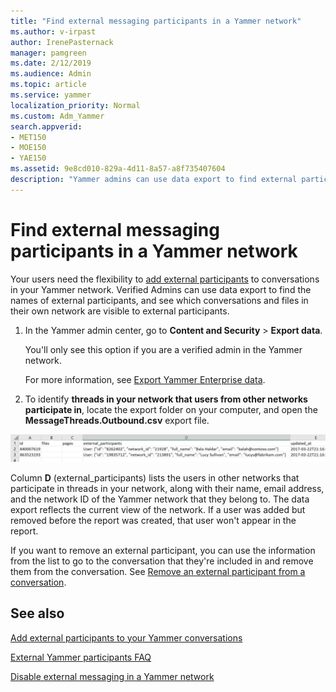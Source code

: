 ```yaml
---
title: "Find external messaging participants in a Yammer network"
ms.author: v-irpast
author: IrenePasternack
manager: pamgreen
ms.date: 2/12/2019
ms.audience: Admin
ms.topic: article
ms.service: yammer
localization_priority: Normal
ms.custom: Adm_Yammer
search.appverid:
- MET150
- MOE150
- YAE150
ms.assetid: 9e8cd010-829a-4d11-8a57-a8f735407604
description: "Yammer admins can use data export to find external participants in a network."
---
```


# Find external messaging participants in a Yammer network

Your users need the flexibility to [add external participants](add-external-participants.md) to conversations in your Yammer network. Verified Admins can use data export to find the names of external participants, and see which conversations and files in their own network are visible to external participants.  
  
1. In the Yammer admin center, go to **Content and Security** \> **Export data**.
    
    You'll only see this option if you are a verified admin in the Yammer network.
    
    For more information, see [Export Yammer Enterprise data](../manage-security-and-compliance/export-yammer-enterprise-data.md).
    
2. To identify **threads in your network that users from other networks participate in**, locate the export folder on your computer, and open the **MessageThreads.Outbound.csv** export file. 
  
![Screenshot of an example data export file](../media/90261f3d-0629-4fb6-bb42-33ed7eb3e99a.png)
  
Column **D** (external_participants) lists the users in other networks that participate in threads in your network, along with their name, email address, and the network ID of the Yammer network that they belong to. The data export reflects the current view of the network. If a user was added but removed before the report was created, that user won't appear in the report. 
    
If you want to remove an external participant, you can use the information from the list to go to the conversation that they're included in and remove them from the conversation. See [Remove an external participant from a conversation](add-external-participants.md#RemoveExternal).
  
## See also

[Add external participants to your Yammer conversations](add-external-participants.md)
  
[External Yammer participants FAQ](external-messaging-faq.md)
  
[Disable external messaging in a Yammer network](control-external-messaging-with-exchange.md)